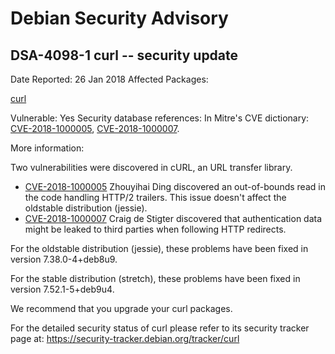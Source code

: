 
Debian Security Advisory
========================


DSA-4098-1 curl -- security update
----------------------------------



Date Reported:
26 Jan 2018
Affected Packages:

[curl](https://packages.debian.org/src:curl)

Vulnerable:
Yes
Security database references:
In Mitre's CVE dictionary: [CVE-2018-1000005](https://security-tracker.debian.org/tracker/CVE-2018-1000005), [CVE-2018-1000007](https://security-tracker.debian.org/tracker/CVE-2018-1000007).  

More information:

Two vulnerabilities were discovered in cURL, an URL transfer library.


* [CVE-2018-1000005](https://security-tracker.debian.org/tracker/CVE-2018-1000005)
Zhouyihai Ding discovered an out-of-bounds read in the code
 handling HTTP/2 trailers. This issue doesn't affect the oldstable
 distribution (jessie).
* [CVE-2018-1000007](https://security-tracker.debian.org/tracker/CVE-2018-1000007)
Craig de Stigter discovered that authentication data might be leaked
 to third parties when following HTTP redirects.


For the oldstable distribution (jessie), these problems have been fixed
in version 7.38.0-4+deb8u9.


For the stable distribution (stretch), these problems have been fixed in
version 7.52.1-5+deb9u4.


We recommend that you upgrade your curl packages.


For the detailed security status of curl please refer to
its security tracker page at:
<https://security-tracker.debian.org/tracker/curl>





